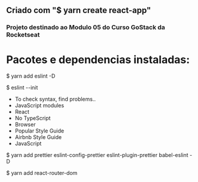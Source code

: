 ## Criado com "$ yarn create react-app"

### Projeto destinado ao Modulo 05 do Curso GoStack da Rocketseat

# Pacotes e dependencias instaladas:

$ yarn add eslint -D

$ eslint --init
- To check syntax, find problems..
- JavaScript modules
- React
- No TypeScript
- Browser
- Popular Style Guide
- Airbnb Style Guide
- JavaScript

$ yarn add prettier eslint-config-prettier eslint-plugin-prettier babel-eslint -D

$ yarn add react-router-dom
